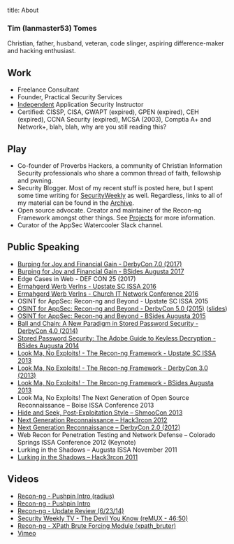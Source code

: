title: About

### Tim (lanmaster53) Tomes

Christian, father, husband, veteran, code slinger, aspiring difference-maker and hacking enthusiast.

## Work

- Freelance Consultant
- Founder, Practical Security Services
- [Independent](/training/) Application Security Instructor
- Certified: CISSP, CISA, GWAPT (expired), GPEN (expired), CEH (expired), CCNA Security (expired), MCSA (2003), Comptia A+ and Network+, blah, blah, why are you still reading this?

## Play

- Co-founder of Proverbs Hackers, a community of Christian Information Security professionals who share a common thread of faith, fellowship and pwning.
- Security Blogger. Most of my recent stuff is posted here, but I spent some time writing for [SecurityWeekly](http://securityweekly.com/) as well. Regardless, links to all of my material can be found in the [Archive](/archive/).
- Open source advocate. Creator and maintainer of the Recon-ng Framework amongst other things. See [Projects](/projects/) for more information.
- Curator of the AppSec Watercooler Slack channel.

## Public Speaking

- [Burping for Joy and Financial Gain - DerbyCon 7.0 (2017)](https://youtu.be/U41D_d4JQLs)
- [Burping for Joy and Financial Gain - BSides Augusta 2017](https://youtu.be/nJ5Zw5LyqV0)
- Edge Cases in Web - DEF CON 25 (2017)
- [Ermahgerd Werb Verlns - Upstate SC ISSA 2016](https://speakerdeck.com/lanmaster53/ermahgerd-werb-verlns)
- [Ermahgerd Werb Verlns - Church IT Network Conference 2016](https://speakerdeck.com/lanmaster53/ermahgerd-werb-verlns)
- OSINT for AppSec: Recon-ng and Beyond - Upstate SC ISSA 2015
- [OSINT for AppSec: Recon-ng and Beyond - DerbyCon 5.0 (2015)](https://youtu.be/zgz6QYpdzT8) ([slides](https://speakerdeck.com/lanmaster53/osint-for-appsec-recon-ng-and-beyond))
- [OSINT for AppSec: Recon-ng and Beyond - BSides Augusta 2015](https://youtu.be/hWgxvb2Se78)
- [Ball and Chain: A New Paradigm in Stored Password Security - DerbyCon 4.0 (2014)](https://youtu.be/GfyM8lFkjo8)
- [Stored Password Security: The Adobe Guide to Keyless Decryption - BSides Augusta 2014](https://youtu.be/C1UqwC0SZ7c)
- [Look Ma, No Exploits! - The Recon-ng Framework - Upstate SC ISSA 2013](https://speakerdeck.com/lanmaster53/look-ma-no-exploits-the-recon-ng-framework)
- [Look Ma, No Exploits! - The Recon-ng Framework - DerbyCon 3.0 (2013)](https://youtu.be/vkmNTNl6urw)
- [Look Ma, No Exploits! - The Recon-ng Framework - BSides Augusta 2013](https://youtu.be/DtaucOTXfZY)
- Look Ma, No Exploits! The Next Generation of Open Source Reconnaissance – Boise ISSA Conference 2013
- [Hide and Seek, Post-Exploitation Style – ShmooCon 2013](https://youtu.be/VJTrRMqHU5U)
- [Next Generation Reconnaissance – Hack3rcon 2012](https://youtu.be/jsmiJQ2dbw4)
- [Next Generation Reconnaissance – DerbyCon 2.0 (2012)](https://youtu.be/RCWZcEztNT8)
- Web Recon for Penetration Testing and Network Defense – Colorado Springs ISSA Conference 2012 (Keynote)
- Lurking in the Shadows – Augusta ISSA November 2011
- [Lurking in the Shadows – Hack3rcon 2011](https://youtu.be/ant3ir9cRME)

## Videos

- [Recon-ng - Pushpin Intro (radius)](https://youtu.be/eZV6hicvMdw)
- [Recon-ng - Pushpin Intro](https://youtu.be/BwopO7dxT98)
- [Recon-ng - Update Review (6/23/14)](https://youtu.be/VevMPCkd6aM)
- [Security Weekly TV - The Devil You Know (reMUX - 46:50)](http://blip.tv/securityweekly/the-devil-you-know-6719417)
- [Recon-ng - XPath Brute Forcing Module (xpath_bruter)](https://youtu.be/RKt7o9sOe0A)
- [Vimeo](https://vimeo.com/lanmaster53)
